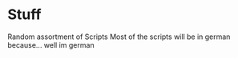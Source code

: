 # Stuff
Random assortment of Scripts 
Most of the scripts will be in german because... well im german
